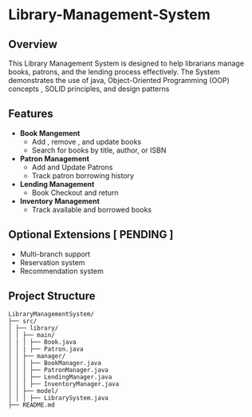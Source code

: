 # Library-Management-System

## Overview

This Library Management System is designed to help librarians manage books, patrons, and the lending process effectively. The System demonstrates the use of java, Object-Oriented Programming (OOP) concepts , SOLID principles, and design patterns


## Features

- **Book Mangement**
  - Add , remove , and update books
  - Search for books by title, author, or ISBN
- **Patron Management**
  - Add and Update Patrons
  - Track patron borrowing history
- **Lending Management**
  - Book Checkout and return
- **Inventory Management**
  - Track available and borrowed books
 
## Optional Extensions [ PENDING ] 
  
- Multi-branch support
- Reservation system
- Recommendation system

## Project Structure 
```
LibraryManagementSystem/
├── src/
│ ├── library/
│ │ ├── main/
│ | │ ├── Book.java
│ │ | ├── Patron.java
│ │ ├── manager/
│ │ │ ├── BookManager.java
│ │ │ ├── PatronManager.java
│ │ │ ├── LendingManager.java
│ │ │ ├── InventoryManager.java
│ │ ├── model/
│ │ │ ├── LibrarySystem.java
├── README.md
```
